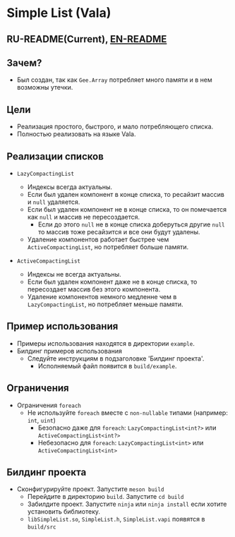 # Simple List (Vala)

## RU-README(Current), [EN-README](https://github.com/daniliammo/SimpleList)

## Зачем?
* Был создан, так как `Gee.Array` потребляет много памяти и в нем возможны утечки.

## Цели
* Реализация простого, быстрого, и мало потребляющего списка.
* Полностью реализовать на языке Vala.

## Реализации списков
* `LazyCompactingList`
	- Индексы всегда актуальны.
	- Если был удален компонент в конце списка, то ресайзит массив и `null` удаляется.
	- Если был удален компонент не в конце списка, то он помечается как `null` и массив не пересоздается.
		* Если до этого `null` не в конце списка доберуться другие `null` то массив тоже ресайзится и все они будут удалены.
	- Удаление компонентов работает быстрее чем `ActiveCompactingList`, но потребляет больше памяти.

* `ActiveCompactingList`
	- Индексы не всегда актуальны.
	- Если был удален компонент даже не в конце списка, то пересоздает массив без этого компонента.
	- Удаление компонентов немного медленне чем в `LazyCompactingList`, но потребляет меньше памяти.

## Пример использования
* Примеры использования находятся в директории `example`.
* Билдинг примеров использования
	- Следуйте инструкциям в подзаголовке 'Билдинг проекта'.
		* Исполняемый файл появится в `build/example`.


## Ограничения
* Ограничения `foreach`
	- Не используйте `foreach` вместе с `non-nullable` типами (например: `int`, `uint`)
		* Безопасно даже для `foreach`: `LazyCompactingList<int?>` или `ActiveCompactingList<int?>` 
		* Небезопасно для `foreach`: `LazyCompactingList<int>` или `ActiveCompactingList<int>` 

## Билдинг проекта
* Cконфигурируйте проект. Запустите `meson build`
	- Перейдите в директорию `build`. Запустите `cd build`
	- Забилдите проект. Запустите `ninja` или `ninja install` если хотите установить библиотеку.
	- `libSimpleList.so`, `SimpleList.h`, `SimpleList.vapi` появятся в `build/src`
